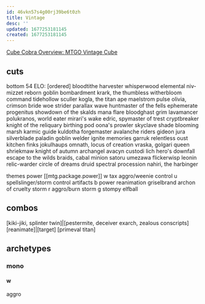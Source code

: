 ```yaml
---
id: 46vkn57s4g00rj39be6t0zh
title: Vintage
desc: ''
updated: 1677253181145
created: 1677253181145
---
```

[Cube Cobra Overview: MTGO Vintage Cube](https://cubecobra.com/cube/overview/modovintage)
## cuts
bottom 54 ELO: [ordered]
bloodtithe harvester
whisperwood elemental
niv-mizzet reborn
goblin bombardment
krark, the thumbless
witherbloom command
tidehollow sculler
kogla, the titan ape
maelstrom pulse
olivia, crimson bride
woe strider
parallax wave
huntmaster of the fells
ephemerate
progenitus
showdown of the skalds
mana flare
bloodghast
grim lavamancer
polukranos, world eater
mirari's wake
edric, spymaster of trest
cryptbreaker
knight of the reliquary
birthing pod
oona's prowler
skyclave shade
blooming marsh
karmic guide
kuldotha forgemaster
avalanche riders
gideon jura
silverblade paladin
goblin welder
ignite memories
garruk relentless
oust
kitchen finks
jokulhaups
omnath, locus of creation
vraska, golgari queen
shriekmaw
knight of autumn
archangel avacyn
custodi lich
hero's downfall
escape to the wilds
braids, cabal minion
satoru umezawa
flickerwisp
leonin relic-warder
circle of dreams druid
spectral procession
nahiri, the harbinger

themes
  power [[mtg.package.power]]
  w
    tax
    aggro/weenie
    control
  u
    spellslinger/storm
    control
    artifacts
  b
    power
    reanimation
      griselbrand
      archon of cruelty
    storm
  r
    aggro/burn
    storm
  g
    stompy
    elfball
## combos
[kiki-jiki, splinter twin]|[pestermite, deceiver exarch, zealous conscripts]
[reanimate]|[target]
[primeval titan]

## archetypes
### mono
#### w
  aggro